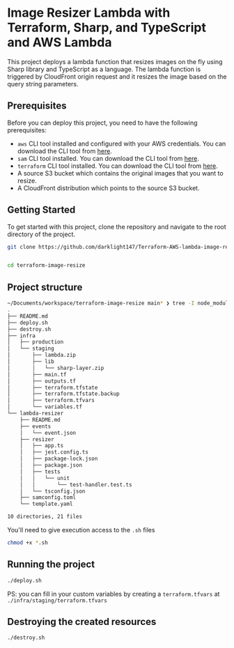 # Image Resizer Lambda with Terraform, Sharp, and TypeScript and AWS Lambda

This project deploys a lambda function that resizes images on the fly using Sharp library and TypeScript as a language. The lambda function is triggered by CloudFront origin request and it resizes the image based on the query string parameters.

## Prerequisites

Before you can deploy this project, you need to have the following prerequisites:

- `aws` CLI tool installed and configured with your AWS credentials. You can download the CLI tool from [here](https://aws.amazon.com/cli/).
- `sam` CLI tool installed. You can download the CLI tool from [here](https://docs.aws.amazon.com/serverless-application-model/latest/developerguide/serverless-sam-cli-install.html).
- `terraform` CLI tool installed. You can download the CLI tool from [here](https://www.terraform.io/downloads.html).
- A source S3 bucket which contains the original images that you want to resize.
- A CloudFront distribution which points to the source S3 bucket.

## Getting Started

To get started with this project, clone the repository and navigate to the root directory of the project.

```sh
git clone https://github.com/darklight147/Terraform-AWS-lambda-image-resizing-on-the-fly.gi terraform-image-resize


cd terraform-image-resize
```

## Project structure

```sh
~/Documents/workspace/terraform-image-resize main* ❯ tree -I node_modules
.
├── README.md
├── deploy.sh
├── destroy.sh
├── infra
│   ├── production
│   └── staging
│       ├── lambda.zip
│       ├── lib
│       │   └── sharp-layer.zip
│       ├── main.tf
│       ├── outputs.tf
│       ├── terraform.tfstate
│       ├── terraform.tfstate.backup
│       ├── terraform.tfvars
│       └── variables.tf
└── lambda-resizer
    ├── README.md
    ├── events
    │   └── event.json
    ├── resizer
    │   ├── app.ts
    │   ├── jest.config.ts
    │   ├── package-lock.json
    │   ├── package.json
    │   ├── tests
    │   │   └── unit
    │   │       └── test-handler.test.ts
    │   └── tsconfig.json
    ├── samconfig.toml
    └── template.yaml

10 directories, 21 files
```

You'll need to give execution access to the `.sh` files

```sh
chmod +x *.sh
```

## Running the project

```sh
./deploy.sh
```

PS: you can fill in your custom variables by creating a `terraform.tfvars` at `./infra/staging/terraform.tfvars`

## Destroying the created resources

```sh
./destroy.sh
```
